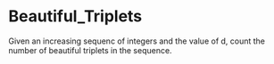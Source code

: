 # Beautiful_Triplets
Given an increasing sequenc of integers and the value of d, count the number of beautiful triplets in the sequence.
